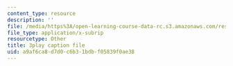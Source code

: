 ```yaml
---
content_type: resource
description: ''
file: /media/https%3A/open-learning-course-data-rc.s3.amazonaws.com/res-10-001-making-science-and-engineering-pictures-a-practical-guide-to-presenting-your-work-spring-2016/a9af6ca8d7d0c6b31bdbf05839f0ae38_ffOGEN5WZu4.srt
file_type: application/x-subrip
resourcetype: Other
title: 3play caption file
uid: a9af6ca8-d7d0-c6b3-1bdb-f05839f0ae38
---
```

